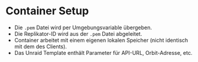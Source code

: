 # Container Setup

- Die `.pem` Datei wird per Umgebungsvariable übergeben.
- Die Replikator-ID wird aus der `.pem` Datei abgeleitet.
- Container arbeitet mit einem eigenen lokalen Speicher (nicht identisch mit dem des Clients).
- Das Unraid Template enthält Parameter für API-URL, Orbit-Adresse, etc.
